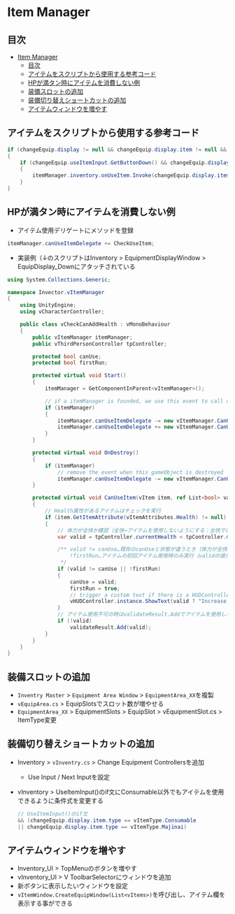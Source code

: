 # Item Manager

## 目次

- [Item Manager](#item-manager)
  - [目次](#目次)
  - [アイテムをスクリプトから使用する参考コード](#アイテムをスクリプトから使用する参考コード)
  - [HPが満タン時にアイテムを消費しない例](#hpが満タン時にアイテムを消費しない例)
  - [装備スロットの追加](#装備スロットの追加)
  - [装備切り替えショートカットの追加](#装備切り替えショートカットの追加)
  - [アイテムウィンドウを増やす](#アイテムウィンドウを増やす)

## アイテムをスクリプトから使用する参考コード

``` csharp
if (changeEquip.display != null && changeEquip.display.item != null && changeEquip.display.item.type == vItemType.Consumable)
{
    if (changeEquip.useItemInput.GetButtonDown() && changeEquip.display.item.amount > 0)
    {
        itemManager.inventory.onUseItem.Invoke(changeEquip.display.item);
    }
}
```

## HPが満タン時にアイテムを消費しない例

- アイテム使用デリゲートにメソッドを登録

``` csharp
itemManager.canUseItemDelegate += CheckUseItem;
```

- 実装例（↓のスクリプトはInventory > EquipmentDisplayWindow > EquipDisplay_Downにアタッチされている

``` csharp
using System.Collections.Generic;

namespace Invector.vItemManager
{
    using UnityEngine;
    using vCharacterController;

    public class vCheckCanAddHealth : vMonoBehaviour
    {
        public vItemManager itemManager;
        public vThirdPersonController tpController;

        protected bool canUse;
        protected bool firstRun;

        protected virtual void Start()
        {
            itemManager = GetComponentInParent<vItemManager>();

            // if a itemManager is founded, we use this event to call our CanUseItem method 
            if (itemManager)
            {
                itemManager.canUseItemDelegate -= new vItemManager.CanUseItemDelegate(CanUseItem);
                itemManager.canUseItemDelegate += new vItemManager.CanUseItemDelegate(CanUseItem);
            }
        }

        protected virtual void OnDestroy()
        {
            if (itemManager)
                // remove the event when this gameObject is destroyed
                itemManager.canUseItemDelegate -= new vItemManager.CanUseItemDelegate(CanUseItem);
        }

        protected virtual void CanUseItem(vItem item, ref List<bool> validateResult)
        {
            // Health属性があるアイテムはチェックを実行
            if (item.GetItemAttribute(vItemAttributes.Health) != null)
            {
                // 体力が全快か確認（全快→アイテムを使用しないようにする：全快ではない→使用）
                var valid = tpController.currentHealth < tpController.maxHealth;

                /** valid != canUse…既存のcanUseと状態が違うとき（体力が全快ではなくなった or 全快になった）
                    !firstRun…アイテムの初回アイテム使用時のみ実行（validの値が空であるため）
                 */
                if (valid != canUse || !firstRun)
                {
                    canUse = valid;
                    firstRun = true;
                    // trigger a custom text if there is a HUDController in the scene
                    vHUDController.instance.ShowText(valid ? "Increase health" : "Can't use " + item.name + " because your health is full", 4f);
                }
                // アイテム使用不可の時はvalidateResult.Addでアイテムを使用しないようにする
                if (!valid)
                    validateResult.Add(valid);
            }
        }
    }
}
```

## 装備スロットの追加

- `Inventry Master` > `Equipment Area Window` > `EquipmentArea_XX`を複製
- `vEquipArea.cs` > EquipSlotsでスロット数が増やせる
- `EquipmentArea_XX` > EquipmentSlots > EquipSlot > vEquipmentSlot.cs > ItemType変更

## 装備切り替えショートカットの追加

- Inventory > `vInventry.cs` > Change Equipment Controllersを追加
  - Use Input / Next Inputを設定

- vInventory > UseItemInput()のif文にConsumable以外でもアイテムを使用できるように条件式を変更する

    ``` csharp
    // UseItemInput()のif文
    && (changeEquip.display.item.type == vItemType.Consumable 
    || changeEquip.display.item.type == vItemType.Majinai)
    ```

## アイテムウィンドウを増やす

- Inventory_UI > TopMenuのボタンを増やす
- vInventory_UI > V ToolbarSelectorにウィンドウを追加
- 新ボタンに表示したいウィンドウを設定
- `vItemWindow.CreateEquipWindow(List<vItems>)`を呼び出し、アイテム欄を表示する事ができる
